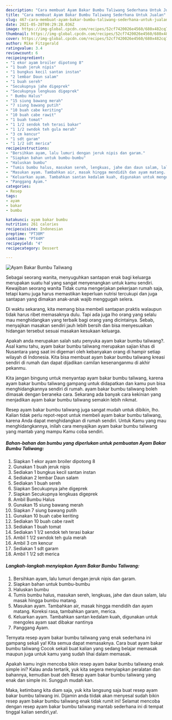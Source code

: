 ```yaml
---
description: "Cara membuat Ayam Bakar Bumbu Taliwang Sederhana Untuk Jualan"
title: "Cara membuat Ayam Bakar Bumbu Taliwang Sederhana Untuk Jualan"
slug: 467-cara-membuat-ayam-bakar-bumbu-taliwang-sederhana-untuk-jualan
date: 2021-05-28T00:29:28.036Z
image: https://img-global.cpcdn.com/recipes/52cf7420026e4560/680x482cq70/ayam-bakar-bumbu-taliwang-foto-resep-utama.jpg
thumbnail: https://img-global.cpcdn.com/recipes/52cf7420026e4560/680x482cq70/ayam-bakar-bumbu-taliwang-foto-resep-utama.jpg
cover: https://img-global.cpcdn.com/recipes/52cf7420026e4560/680x482cq70/ayam-bakar-bumbu-taliwang-foto-resep-utama.jpg
author: Mike Fitzgerald
ratingvalue: 3.4
reviewcount: 6
recipeingredient:
- "1 ekor ayam broiler dipotong 8"
- "1 buah jeruk nipis"
- "1 bungkus kecil santan instan"
- "2 lembar Daun salam"
- "1 buah sereh"
- "Secukupnya jahe digeprek"
- "Secukupnya lengkuas digeprek"
- " Bumbu Halus"
- "15 siung bawang merah"
- "7 siung bawang putih"
- "10 buah cabe keriting"
- "10 buah cabe rawit"
- "1 buah tomat"
- "1 1/2 sendok teh terasi bakar"
- "1 1/2 swndok teh gula merah"
- "3 cm kencur"
- "1 sdt garam"
- "1 1/2 sdt merica"
recipeinstructions:
- "Bersihkan ayam, lalu lumuri dengan jeruk nipis dan garam."
- "Siapkan bahan untuk bumbu-bumbu"
- "Haluskan bumbu"
- "Tumis bumbu halus, masukan sereh, lengkuas, jahe dan daun salam, lalu masak hingga bumbu matang."
- "Masukan ayam. Tambahkan air, masak hingga mendidih dan ayam matang. Koreksi rasa, tambahkan garam, merica."
- "Keluarkan ayam. Tambahkan santan kedalam kuah, digunakan untuk mengoles ayam saat dibakar nantinya"
- "Panggang Ayam."
categories:
- Resep
tags:
- ayam
- bakar
- bumbu

katakunci: ayam bakar bumbu 
nutrition: 261 calories
recipecuisine: Indonesian
preptime: "PT30M"
cooktime: "PT44M"
recipeyield: "4"
recipecategory: Dessert

---
```



![Ayam Bakar Bumbu Taliwang](https://img-global.cpcdn.com/recipes/52cf7420026e4560/680x482cq70/ayam-bakar-bumbu-taliwang-foto-resep-utama.jpg)

Sebagai seorang wanita, menyuguhkan santapan enak bagi keluarga merupakan suatu hal yang sangat menyenangkan untuk kamu sendiri. Kewajiban seorang  wanita Tidak cuma mengerjakan pekerjaan rumah saja, tetapi kamu juga harus memastikan keperluan nutrisi tercukupi dan juga santapan yang dimakan anak-anak wajib menggugah selera.

Di waktu  sekarang, kita memang bisa membeli santapan praktis walaupun tidak harus ribet memasaknya dulu. Tapi ada juga lho orang yang selalu mau menghidangkan yang terbaik bagi orang yang dicintainya. Sebab, menyajikan masakan sendiri jauh lebih bersih dan bisa menyesuaikan hidangan tersebut sesuai masakan kesukaan keluarga. 



Apakah anda merupakan salah satu penyuka ayam bakar bumbu taliwang?. Asal kamu tahu, ayam bakar bumbu taliwang merupakan sajian khas di Nusantara yang saat ini digemari oleh kebanyakan orang di hampir setiap wilayah di Indonesia. Kita bisa membuat ayam bakar bumbu taliwang kreasi sendiri di rumah dan dapat dijadikan camilan kesenanganmu di akhir pekanmu.

Kita jangan bingung untuk menyantap ayam bakar bumbu taliwang, karena ayam bakar bumbu taliwang gampang untuk didapatkan dan kamu pun bisa menghidangkannya sendiri di rumah. ayam bakar bumbu taliwang boleh dimasak dengan beraneka cara. Sekarang ada banyak cara kekinian yang menjadikan ayam bakar bumbu taliwang semakin lebih nikmat.

Resep ayam bakar bumbu taliwang juga sangat mudah untuk dibikin, lho. Kalian tidak perlu repot-repot untuk membeli ayam bakar bumbu taliwang, karena Anda dapat menghidangkan di rumah sendiri. Untuk Kamu yang mau menghidangkannya, inilah cara menyajikan ayam bakar bumbu taliwang yang mantab yang mampu Kamu coba sendiri.

<!--inarticleads1-->

##### Bahan-bahan dan bumbu yang diperlukan untuk pembuatan Ayam Bakar Bumbu Taliwang:

1. Siapkan 1 ekor ayam broiler dipotong 8
1. Gunakan 1 buah jeruk nipis
1. Sediakan 1 bungkus kecil santan instan
1. Sediakan 2 lembar Daun salam
1. Sediakan 1 buah sereh
1. Siapkan Secukupnya jahe digeprek
1. Siapkan Secukupnya lengkuas digeprek
1. Ambil  Bumbu Halus
1. Gunakan 15 siung bawang merah
1. Siapkan 7 siung bawang putih
1. Gunakan 10 buah cabe keriting
1. Sediakan 10 buah cabe rawit
1. Sediakan 1 buah tomat
1. Sediakan 1 1/2 sendok teh terasi bakar
1. Ambil 1 1/2 swndok teh gula merah
1. Ambil 3 cm kencur
1. Sediakan 1 sdt garam
1. Ambil 1 1/2 sdt merica




<!--inarticleads2-->

##### Langkah-langkah menyiapkan Ayam Bakar Bumbu Taliwang:

1. Bersihkan ayam, lalu lumuri dengan jeruk nipis dan garam.
1. Siapkan bahan untuk bumbu-bumbu
1. Haluskan bumbu
1. Tumis bumbu halus, masukan sereh, lengkuas, jahe dan daun salam, lalu masak hingga bumbu matang.
1. Masukan ayam. Tambahkan air, masak hingga mendidih dan ayam matang. Koreksi rasa, tambahkan garam, merica.
1. Keluarkan ayam. Tambahkan santan kedalam kuah, digunakan untuk mengoles ayam saat dibakar nantinya
1. Panggang Ayam.




Ternyata resep ayam bakar bumbu taliwang yang enak sederhana ini gampang sekali ya! Kita semua dapat memasaknya. Cara buat ayam bakar bumbu taliwang Cocok sekali buat kalian yang sedang belajar memasak maupun juga untuk kamu yang sudah lihai dalam memasak.

Apakah kamu ingin mencoba bikin resep ayam bakar bumbu taliwang enak simple ini? Kalau anda tertarik, yuk kita segera menyiapkan peralatan dan bahannya, kemudian buat deh Resep ayam bakar bumbu taliwang yang enak dan simple ini. Sungguh mudah kan. 

Maka, ketimbang kita diam saja, yuk kita langsung saja buat resep ayam bakar bumbu taliwang ini. Dijamin anda tiidak akan menyesal sudah bikin resep ayam bakar bumbu taliwang enak tidak rumit ini! Selamat mencoba dengan resep ayam bakar bumbu taliwang mantab sederhana ini di tempat tinggal kalian sendiri,ya!.

